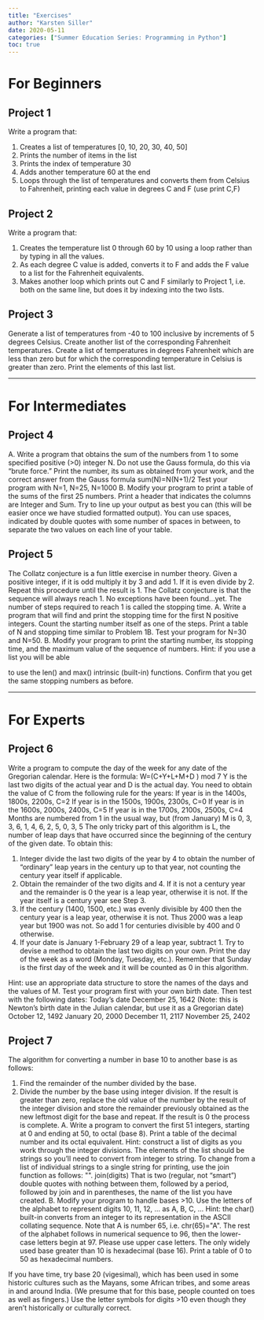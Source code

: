 ```yaml
---
title: "Exercises"
author: "Karsten Siller"
date: 2020-05-11
categories: ["Summer Education Series: Programming in Python"]
toc: true
---
```



# For Beginners

## Project 1

Write a program that:
1. Creates a list of temperatures [0, 10, 20, 30, 40, 50]
2. Prints the number of items in the list
3. Prints the index of temperature 30
4. Adds another temperature 60 at the end
5. Loops through the list of temperatures and converts them from Celsius to
Fahrenheit, printing each value in degrees C and F (use print C,F)

## Project 2

Write a program that:
1. Creates the temperature list 0 through 60 by 10 using a loop rather than by
typing in all the values.
2. As each degree C value is added, converts it to F and adds the F value to a list
for the Fahrenheit equivalents.
3. Makes another loop which prints out C and F similarly to Project 1, i.e. both
on the same line, but does it by indexing into the two lists.

## Project 3

Generate a list of temperatures from -40 to 100 inclusive by increments of 5 degrees Celsius. Create another list of the corresponding Fahrenheit temperatures. Create a list of temperatures in degrees Fahrenheit which are less than zero but for which the corresponding temperature in Celsius is greater than zero. Print the elements of this last list.

---

# For Intermediates

## Project 4

A. Write a program that obtains the sum of the numbers from 1 to some specified positive (>0) integer N. Do not use the Gauss formula, do this via “brute force.”
Print the number, its sum as obtained from your work, and the correct answer from the Gauss formula sum(N)=N(N+1)/2
Test your program with N=1, N=25, N=1000
B. Modify your program to print a table of the sums of the first 25 numbers. Print a header that indicates the columns are Integer and Sum. Try to line up your output as best you can (this will be easier once we have studied formatted output). You can use spaces, indicated by double quotes with some number of spaces in between, to separate the two values on each line of your table.

## Project 5

The Collatz conjecture is a fun little exercise in number theory. Given a positive integer, if it is odd multiply it by 3 and add 1. If it is even divide by 2. Repeat this procedure until the result is 1. The Collatz conjecture is that the sequence will always reach 1. No exceptions have been found...yet.
The number of steps required to reach 1 is called the stopping time.
A. Write a program that will find and print the stopping time for the first N positive integers. Count the starting number itself as one of the steps. Print a table of N and stopping time similar to Problem 1B.
Test your program for N=30 and N=50.
B. Modify your program to print the starting number, its stopping time, and the maximum value of the sequence of numbers. Hint: if you use a list you will be able

to use the len() and max() intrinsic (built-in) functions. Confirm that you get the same stopping numbers as before.

--- 

# For Experts

## Project 6

Write a program to compute the day of the week for any date of the Gregorian calendar. Here is the formula:
W=(C+Y+L+M+D ) mod 7
Y is the last two digits of the actual year and D is the actual day.
You need to obtain the value of C from the following rule for the years:
If year is in the 1400s, 1800s, 2200s, C=2 If year is in the 1500s, 1900s, 2300s, C=0 If year is in the 1600s, 2000s, 2400s, C=5 If year is in the 1700s, 2100s, 2500s, C=4
Months are numbered from 1 in the usual way, but (from January) M is 0, 3, 3, 6, 1, 4, 6, 2, 5, 0, 3, 5
The only tricky part of this algorithm is L, the number of leap days that have occurred since the beginning of the century of the given date. To obtain this:
1. Integer divide the last two digits of the year by 4 to obtain the number of “ordinary” leap years in the century up to that year, not counting the century year itself if applicable.
2. Obtain the remainder of the two digits and 4. If it is not a century year and the remainder is 0 the year is a leap year, otherwise it is not. If the year itself is a century year see Step 3.
3. If the century (1400, 1500, etc.) was evenly divisible by 400 then the century year is a leap year, otherwise it is not. Thus 2000 was a leap year but 1900 was not. So add 1 for centuries divisible by 400 and 0 otherwise.
4. If your date is January 1-February 29 of a leap year, subtract 1. Try to devise a method to obtain the last two digits on your own.
Print the day of the week as a word (Monday, Tuesday, etc.). Remember that Sunday is the first day of the week and it will be counted as 0 in this algorithm.

Hint: use an appropriate data structure to store the names of the days and the values of M.
Test your program first with your own birth date. Then test with the following dates:
Today’s date
December 25, 1642 (Note: this is Newton’s birth date in the Julian calendar, but use it as a Gregorian date)
October 12, 1492 January 20, 2000 December 11, 2117 November 25, 2402

## Project 7
The algorithm for converting a number in base 10 to another base is as follows:
1. Find the remainder of the number divided by the base.
2. Divide the number by the base using integer division. If the result is greater than zero, replace the old value of the number by the result of the integer division and store the remainder previously obtained as the new leftmost digit for the base and repeat. If the result is 0 the process is complete.
A. Write a program to convert the first 51 integers, starting at 0 and ending at 50, to octal (base 8). Print a table of the decimal number and its octal equivalent.
Hint: construct a list of digits as you work through the integer divisions. The elements of the list should be strings so you’ll need to convert from integer to string. To change from a list of individual strings to a single string for printing, use the join function as follows:
 "". join(digits)
That is two (regular, not “smart”) double quotes with nothing between them, followed by a period, followed by join and in parentheses, the name of the list you have created.
B. Modify your program to handle bases >10. Use the letters of the alphabet to represent digits 10, 11, 12, ... as A, B, C, ... Hint: the char(<number>) built-in converts from an integer to its representation in the ASCII collating sequence. Note that A is number 65, i.e. chr(65)="A". The rest of the alphabet follows in numerical sequence to 96, then the lower-case letters begin at 97. Please use upper case letters.
The only widely used base greater than 10 is hexadecimal (base 16). Print a table of 0 to 50 as hexadecimal numbers.

If you have time, try base 20 (vigesimal), which has been used in some historic cultures such as the Mayans, some African tribes, and some areas in and around India. (We presume that for this base, people counted on toes as well as fingers.) Use the letter symbols for digits >10 even though they aren’t historically or culturally correct.
